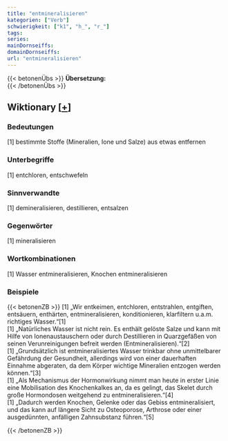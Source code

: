 ```yaml
---
title: "entmineralisieren"
kategorien: ["Verb"]
schwierigkeit: ["k1", "h_", "r_"]
tags:
series:
mainDornseiffs:
domainDornseiffs:
url: "entmineralisieren"
---
```


{{< betonenÜbs >}}
**Übersetzung:**  
{{< /betonenÜbs >}}

## Wiktionary [[+](https://de.wiktionary.org/wiki/entmineralisieren)]

### Bedeutungen
[1] bestimmte Stoffe (Mineralien, Ione und Salze) aus etwas entfernen  

### Unterbegriffe
[1] entchloren, entschwefeln  

### Sinnverwandte
[1] demineralisieren, destillieren, entsalzen  

### Gegenwörter
[1] mineralisieren  

### Wortkombinationen
[1] Wasser entmineralisieren, Knochen entmineralisieren  

### Beispiele
{{< betonenZB >}}
[1] „Wir entkeimen, entchloren, entstrahlen, entgiften, entsäuern, enthärten, entmineralisieren, konditionieren, klarfiltern u.a.m. richtiges Wasser.“[1]  
[1] „Natürliches Wasser ist nicht rein. Es enthält gelöste Salze und kann mit Hilfe von Ionenaustauschern oder durch Destillieren in Quarzgefäßen von seinen Verunreinigungen befreit werden (Entmineralisieren).“[2]  
[1] „Grundsätzlich ist entmineralisiertes Wasser trinkbar ohne unmittelbarer Gefährdung der Gesundheit, allerdings wird von einer dauerhaften Einnahme abgeraten, da dem Körper wichtige Mineralien entzogen werden können.“[3]  
[1] „Als Mechanismus der Hormonwirkung nimmt man heute in erster Linie eine Mobilisation des Knochenkalkes an, da es gelingt, das Skelet durch große Hormondosen weitgehend zu entmineralisieren.“[4]  
[1] „Dadurch werden Knochen, Gelenke oder das Gebiss entmineralisiert, und das kann auf längere Sicht zu Osteoporose, Arthrose oder einer ausgedünnten, anfälligen Zahnsubstanz führen.“[5]  

{{< /betonenZB >}}

